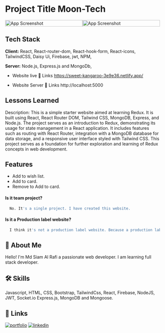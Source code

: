 # Project Title Moon-Tech

<div style="display: flex;">
  <div style="flex: 1;">
    <img src="https://i.ibb.co/54GynT6/moon.png" alt="App Screenshot" style="width: 100%;">
  </div>
  <div style="flex: 1;">
    <img src="https://i.ibb.co/LQxprJh/moon-tech-tab.png" alt="App Screenshot" style="width: 100%;">
  </div>
</div>

## Tech Stack

**Client:** React, React-router-dom, React-hook-form, React-icons, TailwindCSS, Daisy Ui, Firebase, jwt, NPM,

**Server:** Node.js, Express.js and MongoDb,

-  Website live 🔗 Links https://sweet-kangaroo-3e9e36.netlify.app/

-  Website Server 🔗 Links http://localhost:5000

## Lessons Learned

Description: This is a simple starter website aimed at learning Redux. It is built using React, React Router DOM, Tailwind CSS, MongoDB, Express, and Node.js. The project serves as an introduction to Redux, demonstrating its usage for state management in a React application. It includes features such as routing with React Router, integration with a MongoDB database for data storage, and a responsive user interface styled with Tailwind CSS. This project serves as a foundation for further exploration and learning of Redux concepts in web development.

## Features

-  Add to wish list.
-  Add to card.
-  Remove to Add to card.

#### Is it team project?

```bash
  No. It's a single project. I have created this website.
```

#### Is it a Production label website?

```bash
  I think it's not a production label website. Because a production label website need some extra features and ability to get best output. But there are not available this ability.
```

## 🚀 About Me

Hello! I'm Md Siam Al Rafi a passionate web developer. I am learning full stack developer.

## 🛠 Skills

Javascript, HTML, CSS, Bootstrap, TailwindCss, React, Firebase, NodeJS, JWT, Socket.io Express.js, MongoDB and Mongoose.

## 🔗 Links

[![portfolio](https://img.shields.io/badge/my_portfolio-000?style=for-the-badge&logo=ko-fi&logoColor=white)](https://siamalrafi.netlify.app/)
[![linkedin](https://img.shields.io/badge/linkedin-0A66C2?style=for-the-badge&logo=linkedin&logoColor=white)](https://www.linkedin.com/in/siamalrafi/)
